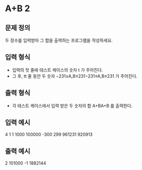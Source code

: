 # A+B 2

## 문제 정의

두 정수를 입력받아 그 합을 출력하는 프로그램을 작성하세요.

## 입력 형식

- 입력의 첫 줄에 테스트 케이스의 숫자 t 가 주어진다.
- 그 후, tt 줄 동안 두 숫자 −231≤A,B≤231−231≤A,B≤231 가 주어진다.

## 출력 형식

- 각 테스트 케이스에서 입력 받은 두 숫자의 합 A+BA+B 를 출력한다.

## 입력 예시

4
1 1
1000 100000
-300 299
961231 920913

## 출력 예시

2
101000
-1
1882144